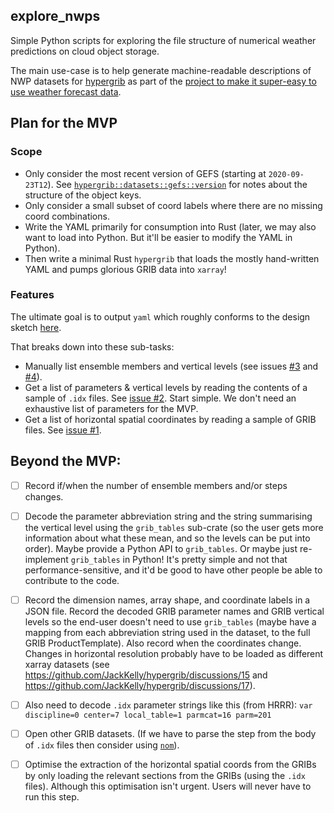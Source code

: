 ## explore_nwps

Simple Python scripts for exploring the file structure of numerical weather predictions on cloud object storage.

The main use-case is to help generate machine-readable descriptions of NWP datasets for [hypergrib](https://github.com/JackKelly/hypergrib) as part of the [project to make it super-easy to use weather forecast data](https://github.com/JackKelly/lets_make_it_super_easy_to_use_weather_forecast_data).

## Plan for the MVP

### Scope

- Only consider the most recent version of GEFS (starting at `2020-09-23T12`).
  See [`hypergrib::datasets::gefs::version`](https://github.com/JackKelly/hypergrib/blob/0d55fb7d385a7363fa9c025ddc0c453969c251fa/crates/hypergrib/src/datasets/gefs/version.rs#L45-L58)
  for notes about the structure of the object keys.
- Only consider a small subset of coord labels where there are no missing coord combinations.
- Write the YAML primarily for consumption into Rust (later, we may also want to load into Python. But it'll be easier to modify the YAML in Python).
- Then write a minimal Rust `hypergrib` that loads the mostly hand-written YAML and pumps glorious GRIB data into `xarray`!

### Features

The ultimate goal is to output `yaml` which roughly conforms to the design sketch [here](https://github.com/JackKelly/hypergrib/blob/main/design.md#a-file-structure-for-describing-nwp-datasets).

That breaks down into these sub-tasks:

- Manually list ensemble members and vertical levels (see issues [#3](https://github.com/JackKelly/explore_nwps/issues/3) and [#4](https://github.com/JackKelly/explore_nwps/issues/3)).
- Get a list of parameters & vertical levels by reading the contents of a sample of `.idx` files.
  See [issue #2](https://github.com/JackKelly/explore_nwps/issues/2).
  Start simple. We don't need an exhaustive list of parameters for the MVP.
- Get a list of horizontal spatial coordinates by reading a sample of GRIB files.
  See [issue #1](https://github.com/JackKelly/explore_nwps/issues/1).

## Beyond the MVP:

- [ ] Record if/when the number of ensemble members and/or steps changes.
- [ ] Decode the parameter abbreviation string and the string summarising the vertical level using the `grib_tables` sub-crate (so the user gets more information about what these mean, and so the levels can be put into order). Maybe provide a Python API to `grib_tables`. Or maybe just re-implement `grib_tables` in Python! It's pretty simple and not that performance-sensitive, and it'd be good to have other people be able to contribute to the code.
- [ ] Record the dimension names, array shape, and coordinate labels in a JSON file. Record the decoded GRIB parameter names and GRIB vertical levels so the end-user doesn't need to use `grib_tables` (maybe have a mapping from each abbreviation string used in the dataset, to the full GRIB ProductTemplate). Also record when the coordinates change. Changes in horizontal resolution probably have to be loaded as different xarray datasets (see https://github.com/JackKelly/hypergrib/discussions/15 and https://github.com/JackKelly/hypergrib/discussions/17).
- [ ] Also need to decode `.idx` parameter strings like this (from HRRR): `var discipline=0 center=7 local_table=1 parmcat=16 parm=201`
- [ ] Open other GRIB datasets. (If we have to parse the step from the body of `.idx` files then consider using [`nom`](https://crates.io/crates/nom)).
- [ ] Optimise the extraction of the horizontal spatial coords from the GRIBs by only loading the relevant sections from the GRIBs (using the `.idx` files). Although this optimisation isn't urgent. Users will never have to run this step.

